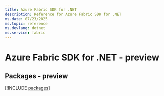 ```yaml
---
title: Azure Fabric SDK for .NET
description: Reference for Azure Fabric SDK for .NET
ms.date: 07/23/2025
ms.topic: reference
ms.devlang: dotnet
ms.service: fabric
---
```

# Azure Fabric SDK for .NET - preview
## Packages - preview
[!INCLUDE [packages](fabric-index.md)]